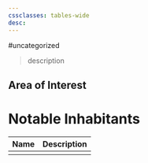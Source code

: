 ```yaml
---
cssclasses: tables-wide
desc: 
---
```

#uncategorized

>description

## Area of Interest


# Notable Inhabitants

| Name | Description |
| ---- | ----------- |
|      |             |